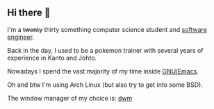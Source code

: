 ## Hi there 👋

I'm a ~~twenty~~ thirty something computer science student and [software engineer](https://www.fhv.at/studium/technik/informatik-bsc). 

Back in the day, I used to be a pokemon trainer with several years of experience in Kanto and Johto.

Nowadays I spend the vast majority of my time inside [GNU/Emacs](https://emacs.org).

Oh and btw I'm using Arch Linux (but also try to get into some BSD).

The window manager of my choice is: [dwm](https://dwm.suckless.org)
